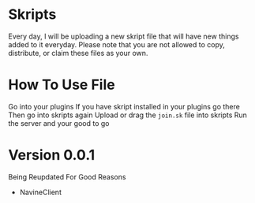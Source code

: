 # Skripts
Every day, I will be uploading a new skript file that will have new things added to it everyday. Please note that you are not allowed to copy, distribute, or claim these files as your own.
# How To Use File
Go into your plugins
If you have skript installed in your plugins go there
Then go into skripts again
Upload or drag the `join.sk` file into skripts
Run the server and your good to go

# Version 0.0.1
Being Reupdated
For Good Reasons
- NavineClient
